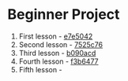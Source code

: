 # Beginner Project
1. First lesson - [e7e5042](https://github.com/antonpv1992/mysite.local/commit/e7e5042616756191c109ac3f9fe2e19cec433a4a)
2. Second lesson - [7525c76](https://github.com/antonpv1992/mysite.local/commit/7525c76a3cf204b0961b975c3e3e939d2523ab17)
3. Third lesson - [b090acd](https://github.com/antonpv1992/mysite.local/commit/b090acdbf2ad21180ea1eba313aee964aaf79c25)
4. Fourth lesson - [f3b6477](https://github.com/antonpv1992/mysite.local/commit/f3b647759f5913f446e495ac87a9b727abbfe764)
5. Fifth lesson - []()